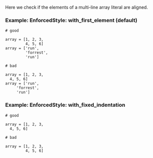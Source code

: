 Here we check if the elements of a multi-line array literal are
aligned.

### Example: EnforcedStyle: with_first_element (default)
    # good

    array = [1, 2, 3,
             4, 5, 6]
    array = ['run',
             'forrest',
             'run']

    # bad

    array = [1, 2, 3,
      4, 5, 6]
    array = ['run',
         'forrest',
         'run']

### Example: EnforcedStyle: with_fixed_indentation
    # good

    array = [1, 2, 3,
      4, 5, 6]

    # bad

    array = [1, 2, 3,
             4, 5, 6]